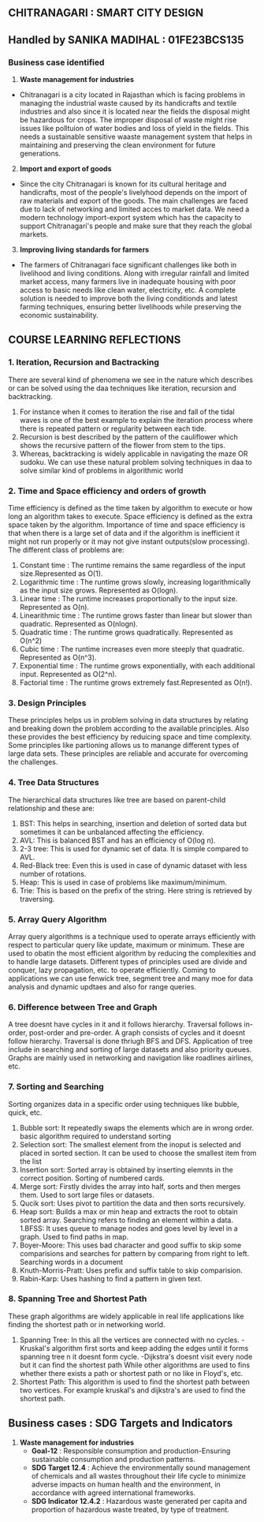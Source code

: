 ## CHITRANAGARI : SMART CITY DESIGN

## Handled by SANIKA MADIHAL : 01FE23BCS135

### Business case identified
1. **Waste management for industries**
- Chitranagari is a city located in Rajasthan which is facing problems in managing the industrial waste caused by its handicrafts and textile industries and also since it is located near the fields the disposal might be hazardous for crops. The improper disposal of  waste might rise issues like polltuion of water bodies and loss of yield in the fields. This needs a sustainable sensitive waaste management system that helps in maintaining and preserving the clean environment for future generations.
2. **Import and export of goods**
- Since the city Chitranagari is known for its cultural heritage and handicrafts, most of the people's livelyhood depends on the import of raw materials and export of the goods. The main challenges are faced due to lack of networking and limited acces to market data. We need a modern technology import-export system which has the capacity to support Chitranagari's people and make sure that they reach the global markets. 
3. **Improving living standards for farmers**
- The farmers of Chitranagari face significant challenges like both in livelihood and living conditions. Along with irregular rainfall and limited market access, many farmers live in inadequate housing with poor access to basic needs like clean water, electricity, etc. A complete solution is needed to improve both the living conditionds and latest farming techniques, ensuring better livelihoods while preserving the economic sustainability.

## COURSE LEARNING REFLECTIONS
### 1. Iteration, Recursion and Bactracking
There are several kind of phenomena we see in the nature which describes or can be solved using the daa techniques like iteration, recursion and backtracking.
1. For instance when it comes to iteration the rise and fall of the tidal waves is one of the best example to explain the iteration process where there is repeated pattern or regularity between each tide.
2. Recursion is best described by the pattern of the cauliflower which shows the recursive pattern of the flower from stem to the tips.
3. Whereas, backtracking is widely applicable in navigating the maze OR sudoku. We can use these natural problem solving techniques in daa to solve similar kind of problems in algorithmic world

### 2. Time and Space efficiency and orders of growth
Time efficiency is defined as the time taken by algorithm to execute or how long an algorithm takes to execute. Space efficiency is defined as the extra space taken by the algorithm. Importance of time and space efficiency is that when there is a large set of data and if the algorithm is inefficient it might not run properly or it may not give instant outputs(slow processing). The different class of problems are:
1. Constant time : The runtime remains the same regardless of the input size.Represented as O(1).
2. Logarithmic time : The runtime grows slowly, increasing logarithmically as the input size grows. Represented as O(logn).
3. Linear time : The runtime increases proportionally to the input size. Represented as O(n).
4. Linearithmic time : The runtime grows faster than linear but slower than quadratic. Represented as O(nlogn).
5. Quadratic time : The runtime grows quadratically. Represented as O(n^2)
6. Cubic time : The runtime increases even more steeply that quadratic. Represented as O(n^3).
7. Exponential time : The runtime grows exponentially, with each additional input. Represented as O(2^n).
8. Factorial time : The runtime grows extremely fast.Represented as O(n!).

### 3. Design Principles
These principles helps us in problem solving in data structures by relating and breaking down the problem according to the available principles. Also these provides the best efficiency by reduicing space and time complexity. Some principles like partioning allows us to manange different types of large data sets. These principles are reliable and accurate for overcoming the challenges.

### 4. Tree Data Structures
The hierarchical data structures like tree are based on parent-child relationship and these are:
1. BST: This helps in searching, insertion and deletion of sorted data but sometimes it can be unbalanced affecting the efficiency.
2. AVL: This is balanced BST and has an efficiency of O(log n).
3. 2-3 tree: This is used for dynamic set of data. It is simple compared to AVL.
4. Red-Black tree: Even this is used in case of dynamic dataset with less number of rotations.
5. Heap: This is used in case of problems like maximum/minimum.
6. Trie: This is based on the prefix of the string. Here string is retrieved by traversing.

### 5. Array Query Algorithm
Array query algorithms is a technique used to operate arrays efficiently with respect to particular query like update, maximum or minimum.
These are used to obatin the most efficient algorithm by reducing the complexities and to handle large datasets. Different types of principles used are divide and conquer, lazy propagation, etc. to operate efficiently. Coming to applications we can use fenwick tree, segment tree and  many moe for data analysis and dynamic updtaes and also for range queries.

### 6. Difference between Tree and Graph
A tree doesnt have cycles in it and it follows hierarchy. Traversal follows in-order, post-order and pre-order.
A graph consists of cycles and it doesnt follow hierarchy. Traversal is done thriugh BFS and DFS.
Application of tree include in searching and sorting of large datasets and also priority queues. Graphs are mainly used in networking and navigation like roadlines airlines, etc.

### 7. Sorting and Searching
Sorting organizes data in a specific order using techniques like bubble, quick, etc.
   1. Bubble sort: It repeatedly swaps the elements which are in wrong order. basic algorithm required to understand sorting
   2. Selection sort: The smallest element from the inoput is selected and placed in sorted section. It can be used to choose the smallest item from the list
   3. Insertion sort: Sorted array is obtained by inserting elemnts in the correct position. Sorting of numbered cards.
   4. Merge sort: Firstly divides the array into half, sorts and then merges them. Used to sort large files or datasets.
   5. Qucik sort: Uses pivot to partition the data and then sorts recursively. 
   6. Heap sort: Builds a max or min heap and extracts the root to obtain sorted array.
Searching refers to finding an element within a data.
   1.BFSS: It uses queue to manage nodes and goes level by level in a graph. Used to find paths in map.
   2. Boyer-Moore: This uses bad character and good suffix to skip some comparisions and searches for pattern by comparing from right to left. Searching words in a document
   3. Knuth-Morris-Pratt: Uses prefix and suffix table to skip comparision.
   4. Rabin-Karp: Uses hashing to find a pattern in given text.

### 8. Spanning Tree and Shortest Path
These graph algorithms are widely applicable in real life applications like finding the shortest path or in networking world.
   1. Spanning Tree: In this all the vertices are connected with no cycles.
      -Kruskal's algorithm first sorts and keep adding the edges until it forms spanning tree n 
       it doesnt form cycle.
      -Dijkstra's doesnt visit every node but it can find the shortest path
      While other algorithms are used to fins whether there exists a path or shortest path or 
      no like in Floyd's, etc.
   2. Shortest Path: This algorithm is used to find the shortest path between two vertices. For 
      example kruskal's and dijkstra's are used to find the shortest path.
      
## **Business cases : SDG Targets and Indicators** 
1. **Waste management for industries**
   - **Goal-12** : Responsible consumption and production-Ensuring sustainable consumption and production patterns.
   - **SDG Target 12.4** :  Achieve the environmentally sound management of chemicals and all wastes throughout their life cycle to minimize adverse impacts on human health and the environment, in accordance with agreed international frameworks.
   - **SDG Indicator 12.4.2** :  Hazardous waste generated per capita and proportion of hazardous waste treated, by type of treatment.
  
  
